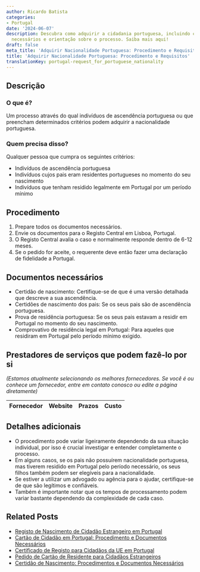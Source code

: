 ```yaml
---
author: Ricardo Batista
categories:
- Portugal
date: '2024-06-07'
description: Descubra como adquirir a cidadania portuguesa, incluindo critérios, documentos
  necessários e orientação sobre o processo. Saiba mais aqui!
draft: false
meta_title: 'Adquirir Nacionalidade Portuguesa: Procedimento e Requisitos'
title: 'Adquirir Nacionalidade Portuguesa: Procedimento e Requisitos'
translationKey: portugal-request_for_portuguese_nationality
---
```



## Descrição
### O que é?
Um processo através do qual indivíduos de ascendência portuguesa ou que preencham determinados critérios podem adquirir a nacionalidade portuguesa.
### Quem precisa disso?
Qualquer pessoa que cumpra os seguintes critérios:
- Indivíduos de ascendência portuguesa
- Indivíduos cujos pais eram residentes portugueses no momento do seu nascimento
- Indivíduos que tenham residido legalmente em Portugal por um período mínimo

## Procedimento

1. Prepare todos os documentos necessários.
2. Envie os documentos para o Registo Central em Lisboa, Portugal.
3. O Registo Central avalia o caso e normalmente responde dentro de 6-12 meses.
4. Se o pedido for aceite, o requerente deve então fazer uma declaração de fidelidade a Portugal.

## Documentos necessários
- Certidão de nascimento: Certifique-se de que é uma versão detalhada que descreve a sua ascendência.
- Certidões de nascimento dos pais: Se os seus pais são de ascendência portuguesa.
- Prova de residência portuguesa: Se os seus pais estavam a residir em Portugal no momento do seu nascimento.
- Comprovativo de residência legal em Portugal: Para aqueles que residiram em Portugal pelo período mínimo exigido.

## Prestadores de serviços que podem fazê-lo por si
_(Estamos atualmente selecionando os melhores fornecedores. Se você é ou conhece um fornecedor, entre em contato conosco ou edite a página diretamente)_

| Fornecedor      |     Website     |     Prazos       |       Custo      |
| --------------- | --------------- |  :-------------: | :-------------: |

## Detalhes adicionais
- O procedimento pode variar ligeiramente dependendo da sua situação individual, por isso é crucial investigar e entender completamente o processo.
- Em alguns casos, se os pais não possuírem nacionalidade portuguesa, mas tiverem residido em Portugal pelo período necessário, os seus filhos também podem ser elegíveis para a nacionalidade.
- Se estiver a utilizar um advogado ou agência para o ajudar, certifique-se de que são legítimos e confiáveis.
- Também é importante notar que os tempos de processamento podem variar bastante dependendo da complexidade de cada caso.


## Related Posts

- [Registo de Nascimento de Cidadão Estrangeiro em Portugal](https://tramitit.com/pt/guides/portugal/registo_de_nascimento_de_cidadao_estrangeiro_em_portugal/)
- [Cartão de Cidadão em Portugal: Procedimento e Documentos Necessários](https://tramitit.com/pt/guides/portugal/pedido_de_cartao_de_cidadao/)
- [Certificado de Registo para Cidadãos da UE em Portugal](https://tramitit.com/pt/guides/portugal/pedido_de_certificado_de_registo_de_cidadao_da_uniao_europeia/)
- [Pedido de Cartão de Residente para Cidadãos Estrangeiros](https://tramitit.com/pt/guides/portugal/pedido_de_cartao_de_residente_para_cidadaos_estrangeiros/)
- [Certidão de Nascimento: Procedimentos e Documentos Necessários](https://tramitit.com/pt/guides/portugal/pedido_de_certidao_de_nascimento/)